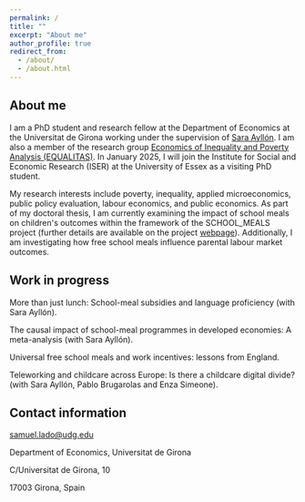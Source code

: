 ```yaml
---
permalink: /
title: ""
excerpt: "About me"
author_profile: true
redirect_from: 
  - /about/
  - /about.html
---
```

## About me

I am a PhD student and research fellow at the Department of Economics at the Universitat de Girona working under the supervision of [Sara Ayllón](http://www.saraayllon.eu/). I am also a member of the research group [Economics of Inequality and Poverty Analysis (EQUALITAS)](https://equalitas.es/). In January 2025, I will join the Institute for Social and Economic Research (ISER) at the University of Essex as a visiting PhD student.

My research interests include poverty, inequality, applied microeconomics, public policy evaluation, labour economics, and public economics. As part of my doctoral thesis, I am currently examining the impact of school meals on children's outcomes within the framework of the SCHOOL_MEALS project (further details are available on the project [webpage](http://www.saraayllon.eu/school_meals.html)). Additionally, I am investigating how free school meals influence parental labour market outcomes.

## Work in progress

More than just lunch: School-meal subsidies and language proficiency (with Sara Ayllón).

The causal impact of school-meal programmes in developed economies: A meta-analysis (with Sara Ayllón).

Universal free school meals and work incentives: lessons from England.

Teleworking and childcare across Europe: Is there a childcare digital divide? (with Sara Ayllón, Pablo Brugarolas and Enza Simeone).

## Contact information

samuel.lado@udg.edu

Department of Economics, Universitat de Girona

C/Universitat de Girona, 10

17003 Girona, Spain
